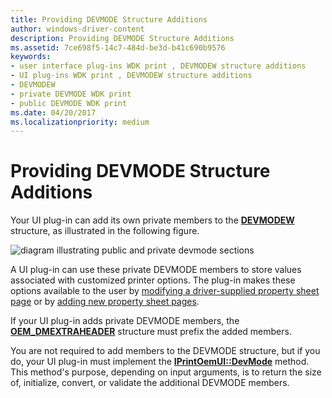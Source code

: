 ```yaml
---
title: Providing DEVMODE Structure Additions
author: windows-driver-content
description: Providing DEVMODE Structure Additions
ms.assetid: 7ce698f5-14c7-484d-be3d-b41c690b9576
keywords:
- user interface plug-ins WDK print , DEVMODEW structure additions
- UI plug-ins WDK print , DEVMODEW structure additions
- DEVMODEW
- private DEVMODE WDK print
- public DEVMODE WDK print
ms.date: 04/20/2017
ms.localizationpriority: medium
---
```


# Providing DEVMODE Structure Additions





Your UI plug-in can add its own private members to the [**DEVMODEW**](https://msdn.microsoft.com/library/windows/hardware/ff552837) structure, as illustrated in the following figure.

![diagram illustrating public and private devmode sections](images/dvmdstru.png)

A UI plug-in can use these private DEVMODE members to store values associated with customized printer options. The plug-in makes these options available to the user by [modifying a driver-supplied property sheet page](modifying-a-driver-supplied-property-sheet-page.md) or by [adding new property sheet pages](adding-new-property-sheet-pages.md).

If your UI plug-in adds private DEVMODE members, the [**OEM\_DMEXTRAHEADER**](https://msdn.microsoft.com/library/windows/hardware/ff559588) structure must prefix the added members.

You are not required to add members to the DEVMODE structure, but if you do, your UI plug-in must implement the [**IPrintOemUI::DevMode**](https://msdn.microsoft.com/library/windows/hardware/ff554167) method. This method's purpose, depending on input arguments, is to return the size of, initialize, convert, or validate the additional DEVMODE members.

 

 




